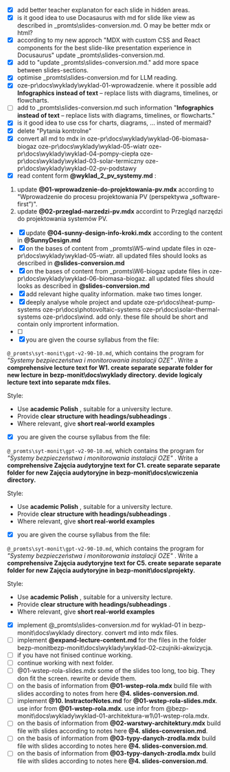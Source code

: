 * [X] add better teacher explanaton for each slide in hidden areas.
* [X] is it good idea to use Docasaurus with md for slide like view as described in _promts\slides-conversion.md. O may be better mdx or html?
* [X] according to my new approch "MDX with custom CSS and React components for the best slide-like presentation experience in Docusaurus" update _promts\slides-conversion.md.
* [X] add to "update _promts\slides-conversion.md." add more space between slides-sections.
* [X] optimise _promts\slides-conversion.md for LLM reading.
* [X] oze-pr\docs\wyklady\wyklad-01-wprowadzenie. where it possible add **Infographics instead of text** – replace lists with diagrams, timelines, or flowcharts.
* [ ] add to _promts\slides-conversion.md such information "**Infographics instead of text** – replace lists with diagrams, timelines, or flowcharts."
* [X] is it good idea to use css for charts, diagrams, ... insted of mermaid?
* [X] delete "Pytania kontrolne"
* [X] convert all md to mdx in
  oze-pr\docs\wyklady\wyklad-06-biomasa-biogaz
  oze-pr\docs\wyklady\wyklad-05-wiatr
  oze-pr\docs\wyklady\wyklad-04-pompy-ciepła
  oze-pr\docs\wyklady\wyklad-03-solar-termiczny
  oze-pr\docs\wyklady\wyklad-02-pv-podstawy
* [X] read content form **@wyklad_2_pv_systemy.md** :

1. update **@01-wprowadzenie-do-projektowania-pv.mdx**  according to "Wprowadzenie do procesu projektowania PV (perspektywa „software-first”)".
2. update **@02-przeglad-narzedzi-pv.mdx** accordint to Przegląd narzędzi do projektowania systemów PV.

* [X] update **@04-sunny-design-info-kroki.mdx**   according to the content in **@SunnyDesign.md**
* [X] on the bases of content from _promts\W5-wind update files in oze-pr\docs\wyklady\wyklad-05-wiatr. all updated files should looks as described in **@slides-conversion.md**
* [X] on the bases of content from _promts\W6-biogaz update files in oze-pr\docs\wyklady\wyklad-06-biomasa-biogaz. all updated files should looks as described in **@slides-conversion.md**
* [X] add relevant highe quality information. make two times longer.
* [X] deeply analyse whole project and update oze-pr\docs\heat-pump-systems
  oze-pr\docs\photovoltaic-systems
  oze-pr\docs\solar-thermal-systems
  oze-pr\docs\wind. add only. these file should be short and contain only imprortent information.
* [ ]
* [X] you are given the course syllabus from the file:

`@_promts\syt-monit\gpt-v2-90-10.md`, which contains the program for  *"Systemy bezpieczeństwa i monitorowania instalacji OZE"* .
Write a **comprehensive lecture text for W1. create separate separate folder for new lecture in bezp-monit\docs\wyklady directory. devide logicaly lecture text into separate mdx files.**

Style:

* Use  **academic Polish** , suitable for a university lecture.
* Provide  **clear structure with headings/subheadings** .
* Where relevant, give **short real-world examples**

* [X] you are given the course syllabus from the file:

`@_promts\syt-monit\gpt-v2-90-10.md`, which contains the program for  *"Systemy bezpieczeństwa i monitorowania instalacji OZE"* .
Write a **comprehensive Zajęcia audytoryjne text for C1. create separate separate folder for new Zajęcia audytoryjne in bezp-monit\docs\cwiczenia directory.**

Style:

* Use  **academic Polish** , suitable for a university lecture.
* Provide  **clear structure with headings/subheadings** .
* Where relevant, give **short real-world examples**

* [X] you are given the course syllabus from the file:

`@_promts\syt-monit\gpt-v2-90-10.md`, which contains the program for  *"Systemy bezpieczeństwa i monitorowania instalacji OZE"* .
Write a **comprehensive Zajęcia audytoryjne text for C5. create separate separate folder for new Zajęcia audytoryjne in bezp-monit\docs\projekty.**

Style:

* Use  **academic Polish** , suitable for a university lecture.
* Provide  **clear structure with headings/subheadings** .
* Where relevant, give **short real-world examples**

* [X] implement @_promts\slides-conversion.md for wyklad-01 in bezp-monit\docs\wyklady directory. convert md into mdx files.
* [ ] implement **@expand-lecture-content.md** for the files in the folder bezp-monitbezp-monit\docs\wyklady\wyklad-02-czujniki-akwizycja.
* [ ] if you have not finised continue working.
* [ ] continue working with next folder.
* [ ] @01-wstep-rola-slides.mdx some of the slides too long, too big. They don fit the screen. rewrite or devide them.
* [ ] on the basis of information from **@01-wstep-rola.mdx** build file with slides according to notes from here **@4. slides-conversion.md**.
* [ ] implement **@10. InstractorNotes.md** for **@01-wstep-rola-slides.mdx**. use infor from **@01-wstep-rola.mdx**. use infor from @bezp-monit\docs\wyklady\wyklad-01-architektura-w1\01-wstep-rola.mdx.
* [ ] on the basis of information from **@02-warstwy-architektury.mdx** build file with slides according to notes here **@4. slides-conversion.md**.
* [ ] on the basis of information from **@03-typy-danych-zrodla.mdx** build file with slides according to notes here **@4. slides-conversion.md**.
* [ ] on the basis of information from **@03-typy-danych-zrodla.mdx** build file with slides according to notes here **@4. slides-conversion.md**.

